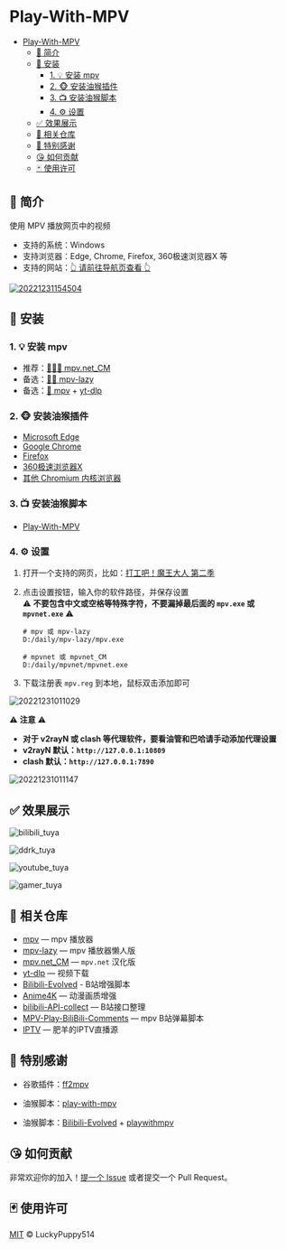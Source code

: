 # Play-With-MPV

- [Play-With-MPV](#play-with-mpv)
  - [🌟 简介](#-简介)
  - [🐳 安装](#-安装)
    - [1. 💡 安装 mpv](#1--安装-mpv)
    - [2. 🐵 安装油猴插件](#2--安装油猴插件)
    - [3. 📺 安装油猴脚本](#3--安装油猴脚本)
    - [4. ⚙️ 设置](#4-️-设置)
  - [✅ 效果展示](#-效果展示)
  - [👏 相关仓库](#-相关仓库)
  - [👏 特别感谢](#-特别感谢)
  - [😘 如何贡献](#-如何贡献)
  - [🃏 使用许可](#-使用许可)

## 🌟 简介

使用 MPV 播放网页中的视频

- 支持的系统：Windows
- 支持浏览器：Edge, Chrome, Firefox, 360极速浏览器X 等
- 支持的网站：[👆 请前往导航页查看 👆](https://www.lckp.top/play-with-mpv/index.html)

[![20221231154504](https://cdn.jsdelivr.net/gh/LuckyPuppy514/pic-bed/common/20221231154504.png)](https://www.lckp.top/play-with-mpv/index.html)

## 🐳 安装

### 1. 💡 安装 mpv

- 推荐：[🌟🌟🌟 mpv.net_CM](https://www.lckp.top/archives/mpvnetcm)
- 备选：[🌟🌟 mpv-lazy](https://www.lckp.top/archives/mpv-lazy)
- 备选：[🌟 mpv](https://github.com/mpv-player/mpv) + [yt-dlp](https://github.com/yt-dlp/yt-dlp)

### 2. 🐵 安装油猴插件

- [Microsoft Edge](https://microsoftedge.microsoft.com/addons/detail/tampermonkey/iikmkjmpaadaobahmlepeloendndfphd)  
- [Google Chrome](https://chrome.google.com/extensions/detail/dhdgffkkebhmkfjojejmpbldmpobfkfo)  
- [Firefox](https://addons.mozilla.org/en-US/firefox/addon/tampermonkey/)  
- [360极速浏览器X](https://chrome.google.com/webstore/detail/tampermonkey/dhdgffkkebhmkfjojejmpbldmpobfkfo)  
- [其他 Chromium 内核浏览器](https://chrome.google.com/webstore/detail/tampermonkey/dhdgffkkebhmkfjojejmpbldmpobfkfo)

### 3. 📺 安装油猴脚本

- [Play-With-MPV](https://greasyfork.org/zh-CN/scripts/444056-play-with-mpv)

### 4. ⚙️ 设置

1. 打开一个支持的网页，比如：[打工吧！魔王大人 第二季](https://www.bilibili.com/bangumi/play/ep674708)  

2. 点击设置按钮，输入你的软件路径，并保存设置  
   ⚠️ **不要包含中文或空格等特殊字符，不要漏掉最后面的 `mpv.exe` 或 `mpvnet.exe`** ⚠️

   ```text
   # mpv 或 mpv-lazy
   D:/daily/mpv-lazy/mpv.exe

   # mpvnet 或 mpvnet_CM
   D:/daily/mpvnet/mpvnet.exe
   ```

3. 下载注册表 `mpv.reg` 到本地，鼠标双击添加即可  

![20221231011029](https://cdn.jsdelivr.net/gh/LuckyPuppy514/pic-bed/common/20221231011029.png)

⚠️ **注意** ⚠️

- **对于 v2rayN 或 clash 等代理软件，要看油管和巴哈请手动添加代理设置**
- **v2rayN 默认：`http://127.0.0.1:10809`**
- **clash 默认：`http://127.0.0.1:7890`**

![20221231011147](https://cdn.jsdelivr.net/gh/LuckyPuppy514/pic-bed/common/20221231011147.png)

## ✅ 效果展示

![bilibili_tuya](https://cdn.jsdelivr.net/gh/LuckyPuppy514/pic-bed/common/bilibili_tuya.jpg)

![ddrk_tuya](https://cdn.jsdelivr.net/gh/LuckyPuppy514/pic-bed/common/ddrk_tuya.jpg)

![youtube_tuya](https://cdn.jsdelivr.net/gh/LuckyPuppy514/pic-bed/common/youtube_tuya.jpg)

![gamer_tuya](https://cdn.jsdelivr.net/gh/LuckyPuppy514/pic-bed/common/gamer_tuya.jpg)

## 👏 相关仓库

- [mpv](https://github.com/mpv-player/mpv) — mpv 播放器
- [mpv-lazy](https://github.com/hooke007/MPV_lazy) — mpv 播放器懒人版
- [mpv.net_CM](https://github.com/hooke007/mpv.net_CM) — `mpv.net` 汉化版
- [yt-dlp](https://github.com/yt-dlp/yt-dlp) — 视频下载
- [Bilibili-Evolved](https://github.com/the1812/Bilibili-Evolved) - B站增强脚本
- [Anime4K](https://github.com/bloc97/Anime4K) — 动漫画质增强
- [bilibili-API-collect](https://github.com/SocialSisterYi/bilibili-API-collect) — B站接口整理
- [MPV-Play-BiliBili-Comments](https://github.com/itKelis/MPV-Play-BiliBili-Comments) — mpv B站弹幕脚本
- [IPTV](https://github.com/youshandefeiyang/IPTV) — 肥羊的IPTV直播源

## 👏 特别感谢

- 谷歌插件：[ff2mpv](https://github.com/woodruffw/ff2mpv)

- 油猴脚本：[play-with-mpv](https://greasyfork.org/zh-CN/scripts/416271-play-with-mpv)

- 油猴脚本：[Bilibili-Evolved](https://github.com/the1812/Bilibili-Evolved) + [playwithmpv](https://github.com/videoanywhere/playwithmpv)

## 😘 如何贡献

非常欢迎你的加入！[提一个 Issue](https://github.com/LuckyPuppy514/Play-With-MPV/issues/new) 或者提交一个 Pull Request。

## 🃏 使用许可

[MIT](https://github.com/LuckyPuppy514/Play-With-MPV/blob/main/LICENSE) © LuckyPuppy514

